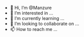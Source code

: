 - 👋 Hi, I’m @Manzure
- 👀 I’m interested in ...
- 🌱 I’m currently learning ...
- 💞️ I’m looking to collaborate on ...
- 📫 How to reach me ...

<!---
Manzure/Manzure is a ✨ special ✨ repository because its `README.md` (this file) appears on your GitHub profile.
You can click the Preview link to take a look at your changes.
--->
